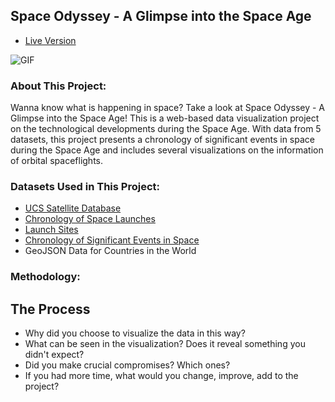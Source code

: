 ## Space Odyssey - A Glimpse into the Space Age

 - [Live Version](https://alexwang624.github.io/cdv-student/projects/data-story/finished/)

![GIF](GIF_2.gif)

### About This Project:
 Wanna know what is happening in space? Take a look at Space Odyssey - A Glimpse into the Space Age! This is a web-based data visualization project on the technological developments during the Space Age. With data from 5 datasets, this project presents a chronology of significant events in space during the Space Age and includes several visualizations on the information of orbital spaceflights.

### Datasets Used in This Project:
  - [UCS Satellite Database](https://www.ucsusa.org/resources/satellite-database)
  - [Chronology of Space Launches](https://space.skyrocket.de/directories/chronology.htm)
  - [Launch Sites](https://space.skyrocket.de/directories/launchsites.htm)
  - [Chronology of Significant Events in Space](https://en.wikipedia.org/wiki/Space_Age#:~:text=The%20Space%20Age%20is%20a,continuing%20to%20the%20present%20day.)
  - GeoJSON Data for Countries in the World

### Methodology:




## The Process

- Why did you choose to visualize the data in this way?
- What can be seen in the visualization? Does it reveal something you didn't expect?
- Did you make crucial compromises? Which ones?
- If you had more time, what would you change, improve, add to the project?
